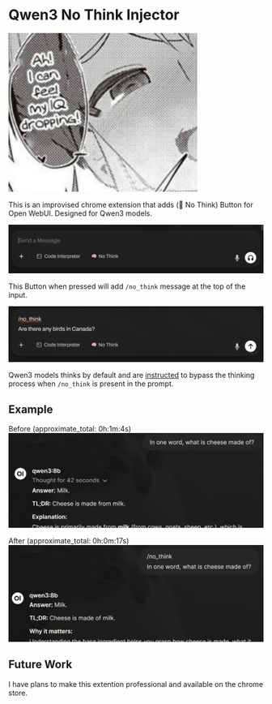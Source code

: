 # Qwen3 No Think Injector

![alt text](assets/banner.png)

This is an improvised chrome extension that adds (🧠 No Think) Button for Open WebUI. Designed for Qwen3 models.

![alt text](assets/ui-screenshot.png)

This Button when pressed will add `/no_think` message at the top of the input.

![alt text](assets/ui-screenshot-2.png)

Qwen3 models thinks by default and are [instructed](https://github.com/QwenLM/Qwen3#:~:text=/think%20and%20/no_think%20instructions%3A%20Use%20those%20words%20in%20the%20system%20or%20user%20message%20to%20signify%20whether%20Qwen3%20should%20think.%20In%20multi%2Dturn%20conversations%2C%20the%20latest%20instruction%20is%20followed.) to bypass the thinking process when `/no_think` is present in the prompt. 

## Example

Before (approximate_total: 0h:1m:4s)
![alt text](assets/think_cheese.png)

After (approximate_total: 0h:0m:17s)
![alt text](assets/no_think_cheese.png)

## Future Work

I have plans to make this extention professional and available on the chrome store.